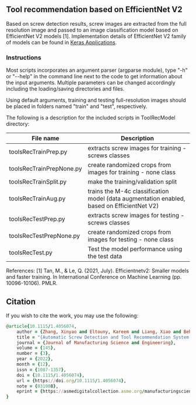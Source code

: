 ## Tool recommendation based on EfficientNet V2

Based on screw detection results, screw images are extracted from the full resolution image and passed to an image classification model based on EfficientNet V2 models [1]. Implementation details of EfficientNet V2 family of models can be found in [Keras Applications](https://github.com/keras-team/keras/blob/v2.11.0/keras/applications/efficientnet_v2.py).

### Instructions

Most scripts incorporates an argument parser (argparse module), type "-h" or "--help" in the command line next to the code to get information about the input arguments. Multiple parameters can be changed accordingly including the loading/saving directories and files.

Using default arguments, training and testing full-resolution images should be placed in folders named "train" and "test", respectively.

The following is a description for the included scripts in ToolRecModel directory:


| File name  | Description |
| ------------- | ------------- |
| toolsRecTrainPrep.py   | extracts screw images for training - screws classes  |
| toolsRecTrainPrepNone.py   | create randomized crops from images for training - none class  |
| toolsRecTrainSplit.py   | make the training/validation split  |
| toolsRecTrainAug.py	   | trains the M-4c classification model (data augmentation enabled, based on EfficientNet V2)  |
| toolsRecTestPrep.py	  | extracts screw images for testing - screws classes  |
| toolsRecTestPrepNone.py	   | create randomized crops from images for testing - none class  |
| toolsRecTest.py   | Test the model performance using the test data  |


References:
[1] Tan, M., & Le, Q. (2021, July). Efficientnetv2: Smaller models and faster training. In International Conference on Machine Learning (pp. 10096-10106). PMLR.

## Citation
If you wish to cite the work, you may use the following:
```ruby
@article{10.1115/1.4056074,
    author = {Zhang, Xinyao and Eltouny, Kareem and Liang, Xiao and Behdad, Sara},
    title = "{Automatic Screw Detection and Tool Recommendation System for Robotic Disassembly}",
    journal = {Journal of Manufacturing Science and Engineering},
    volume = {145},
    number = {3},
    year = {2022},
    month = {12},
    issn = {1087-1357},
    doi = {10.1115/1.4056074},
    url = {https://doi.org/10.1115/1.4056074},
    note = {031008},
    eprint = {https://asmedigitalcollection.asme.org/manufacturingscience/article-pdf/145/3/031008/6953322/manu\_145\_3\_031008.pdf},
}
```
